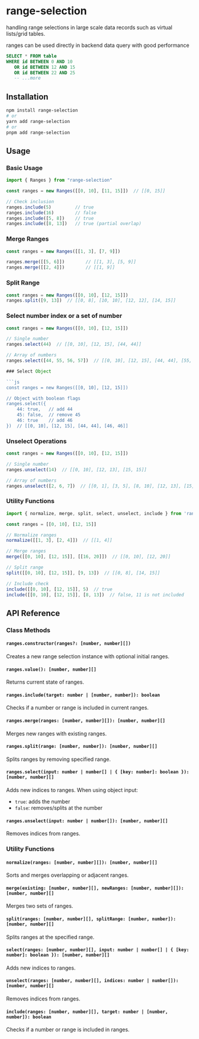 # range-selection

handling range selections in large scale data records such as virtual lists/grid tables.

ranges can be used directly in backend data query with good performance
```sql
SELECT * FROM table
WHERE id BETWEEN 0 AND 10
   OR id BETWEEN 12 AND 15
   OR id BETWEEN 22 AND 25
   -- ...more
```

## Installation

```bash
npm install range-selection
# or
yarn add range-selection
# or
pnpm add range-selection
```

## Usage

### Basic Usage
```js
import { Ranges } from "range-selection"

const ranges = new Ranges([[0, 10], [11, 15]])  // [[0, 15]]

// Check inclusion
ranges.include(5)         // true
ranges.include(16)        // false
ranges.include([5, 8])    // true
ranges.include([8, 13])   // true (partial overlap)
```

### Merge Ranges
```js
const ranges = new Ranges([[1, 3], [7, 9]])

ranges.merge([[5, 6]])        // [[1, 3], [5, 9]]
ranges.merge([[2, 4]])        // [[1, 9]]
```

### Split Range
```js
const ranges = new Ranges([[0, 10], [12, 15]])
ranges.split([9, 13])  // [[0, 8], [10, 10], [12, 12], [14, 15]]
```

### Select number index or a set of number
```js
const ranges = new Ranges([[0, 10], [12, 15]])

// Single number
ranges.select(44)  // [[0, 10], [12, 15], [44, 44]]

// Array of numbers
ranges.select([44, 55, 56, 57])  // [[0, 10], [12, 15], [44, 44], [55, 57]]

### Select Object

```js
const ranges = new Ranges([[0, 10], [12, 15]])

// Object with boolean flags
ranges.select({
    44: true,   // add 44
    45: false,  // remove 45
    46: true    // add 46
})  // [[0, 10], [12, 15], [44, 44], [46, 46]]
```

### Unselect Operations
```js
const ranges = new Ranges([[0, 10], [12, 15]])

// Single number
ranges.unselect(14)  // [[0, 10], [12, 13], [15, 15]]

// Array of numbers
ranges.unselect([2, 6, 7])  // [[0, 1], [3, 5], [8, 10], [12, 13], [15, 15]]
```

### Utility Functions
```js
import { normalize, merge, split, select, unselect, include } from 'range-selection/utils'

const ranges = [[0, 10], [12, 15]]

// Normalize ranges
normalize([[1, 3], [2, 4]])  // [[1, 4]]

// Merge ranges
merge([[0, 10], [12, 15]], [[16, 20]])  // [[0, 10], [12, 20]]

// Split range
split([[0, 10], [12, 15]], [9, 13])  // [[0, 8], [14, 15]]

// Include check
include([[0, 10], [12, 15]], 5)  // true
include([[0, 10], [12, 15]], [8, 13])  // false, 11 is not included
```

## API Reference

### Class Methods

#### `ranges.constructor(ranges?: [number, number][])`
Creates a new range selection instance with optional initial ranges.

#### `ranges.value(): [number, number][]`
Returns current state of ranges.

#### `ranges.include(target: number | [number, number]): boolean`
Checks if a number or range is included in current ranges.

#### `ranges.merge(ranges: [number, number][]): [number, number][]`
Merges new ranges with existing ranges.

#### `ranges.split(range: [number, number]): [number, number][]`
Splits ranges by removing specified range.

#### `ranges.select(input: number | number[] | { [key: number]: boolean }): [number, number][]`
Adds new indices to ranges. When using object input:
- `true`: adds the number
- `false`: removes/splits at the number

#### `ranges.unselect(input: number | number[]): [number, number][]`
Removes indices from ranges.

### Utility Functions

#### `normalize(ranges: [number, number][]): [number, number][]`
Sorts and merges overlapping or adjacent ranges.

#### `merge(existing: [number, number][], newRanges: [number, number][]): [number, number][]`
Merges two sets of ranges.

#### `split(ranges: [number, number][], splitRange: [number, number]): [number, number][]`
Splits ranges at the specified range.

#### `select(ranges: [number, number][], input: number | number[] | { [key: number]: boolean }): [number, number][]`
Adds new indices to ranges.

#### `unselect(ranges: [number, number][], indices: number | number[]): [number, number][]`
Removes indices from ranges.

#### `include(ranges: [number, number][], target: number | [number, number]): boolean`
Checks if a number or range is included in ranges.
